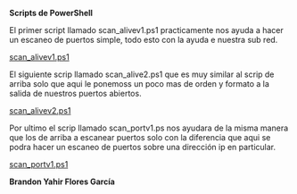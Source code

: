 **Scripts de PowerShell**


El primer script llamado scan_alivev1.ps1 practicamente nos ayuda a hacer un escaneo de puertos simple, todo esto con la ayuda e nuestra sub red.

[scan_alivev1.ps1](https://github.com/BR4ND0NFL0RES/PIALABPROGRA/blob/ce08a53bcaecd31fb2ca694dbfe027f53380f744/ScriptingPowerShell/scan_alivevv1.ps1)


El siguiente scrip llamado scan_alive2.ps1 que es muy similar al scrip de arriba solo que aqui le ponemoss un poco mas de orden y formato a la salida de nuestros 
puertos abiertos.

[scan_alivev2.ps1](https://github.com/BR4ND0NFL0RES/PIALABPROGRA/blob/ce08a53bcaecd31fb2ca694dbfe027f53380f744/ScriptingPowerShell/scan_alivev2.ps1)


Por ultimo el scrip llamado scan_portv1.ps nos ayudara de la misma manera que los de arriba a escanear puertos solo con la diferencia que aqui se podra hacer
un escaneo de puertos sobre una dirección ip en particular.

[scan_portv1.ps1](https://github.com/BR4ND0NFL0RES/PIALABPROGRA/blob/ce08a53bcaecd31fb2ca694dbfe027f53380f744/ScriptingPowerShell/scan_portv1.ps1)


**Brandon Yahir Flores García**
